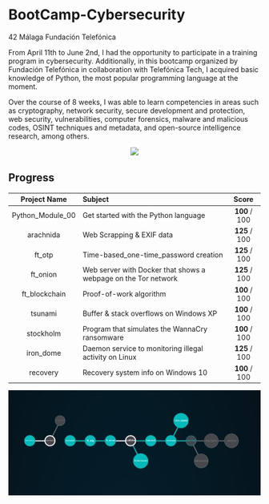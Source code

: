 # BootCamp-Cybersecurity

42 Málaga Fundación Telefónica

From April 11th to June 2nd, I had the opportunity to participate in a training program in cybersecurity. Additionally, in this bootcamp organized by Fundación Telefónica in collaboration with Telefónica Tech, I acquired basic knowledge of Python, the most popular programming language at the moment.

Over the course of 8 weeks, I was able to learn competencies in areas such as cryptography, network security, secure development and protection, web security, vulnerabilities, computer forensics, malware and malicious codes, OSINT techniques and metadata, and open-source intelligence research, among others.

<p align="center"> <img src="https://user-images.githubusercontent.com/114330677/232305813-670907bd-edeb-466d-be0c-69b8c46a2edd.png" /> </p>

## Progress

<p></p>

|  Project Name | Subject                |       Score      |
|:-------------:|:--------------- |:----------------:|
|Python_Module_00| Get started with the Python language    |   **100** / 100  |
|   arachnida   | Web Scrapping & EXIF data       |   **125** / 100  |
 |    ft_otp     | Time-based_one-time_password creation   |   **125** / 100   |
|   ft_onion    | Web server with Docker that shows a webpage on the Tor network   							    |   **125** / 100  |
|ft_blockchain   | Proof-of-work algorithm            |   **100** / 100  |
|    tsunami    | Buffer & stack overflows on Windows XP         |   **100** / 100  |
|   stockholm   | Program that simulates the WannaCry ransomware   |   **100** / 100  |
|   iron_dome   |  Daemon service to monitoring illegal activity on Linux |   **125** / 100  |
|  recovery|  Recovery system info on Windows 10 |   **100** / 100  |

<p></p>

<p align="center">
  <img src="./holygraf.jpeg" alt="image"/>
</p>
